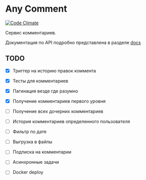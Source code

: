 # Any Comment

[![Code Climate](https://img.shields.io/codeclimate/github/Otetz/any-comment.svg)](https://codeclimate.com/github/Otetz/any-comment)

Сервис комментариев.

Документация по API подробно представлена в разделе [docs](./docs/INDEX.md)
 
## TODO

- [x] Триггер на историю правок коммента
- [x] Тесты для комментариев
- [x] Пагинация везде где разумно
- [x] Получение комментариев первого уровня
- [ ] Получение всех дочерних комментариев
- [ ] История комментариев определенного пользователя
- [ ] Фильтр по дате
- [ ] Выгрузка в файлы
- [ ] Подписка на комментарии
- [ ] Асинхронные задачи
- [ ] Docker deploy

